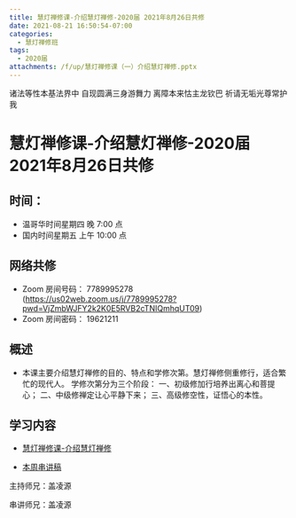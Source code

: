 ```yaml
---
title: 慧灯禅修课-介绍慧灯禅修-2020届 2021年8月26日共修
date: 2021-08-21 16:50:54-07:00
categories:
  - 慧灯禅修班
tags:
  - 2020届
attachments: /f/up/慧灯禅修课（一）介绍慧灯禅修.pptx
---
```

诸法等性本基法界中 自现圆满三身游舞力 
离障本来怙主龙钦巴 祈请无垢光尊常护我

# 慧灯禅修课-介绍慧灯禅修-2020届 2021年8月26日共修

## 时间：

* 温哥华时间星期四 晚 7:00 点
* 国内时间星期五 上午 10:00 点

## 网络共修

* Zoom 房间号码： 7789995278 (<https://us02web.zoom.us/j/7789995278?pwd=VjZmbWJFY2k2K0E5RVB2cTNIQmhqUT09>)
* Zoom 房间密码： 19621211


## 概述
*  本课主要介绍慧灯禅修的目的、特点和学修次第。慧灯禅修侧重修行，适合繁忙的现代人。
   学修次第分为三个阶段：
   一、初级修加行培养出离心和菩提心；
   二、中级修禅定让心平静下来；
   三、高级修空性，证悟心的本性。

## 学习内容

* [慧灯禅修课-介绍慧灯禅修](https://www.huidengzhiguang.com/index.php/huideng-jiangtang/2016-07-21-09-15-04/2017-01-20-04-20-16/552-l14042)

* [本周串讲稿](/f/up/慧灯禅修课-介绍慧灯禅修.pptx)

主持师兄：盖凌源

串讲师兄：盖凌源